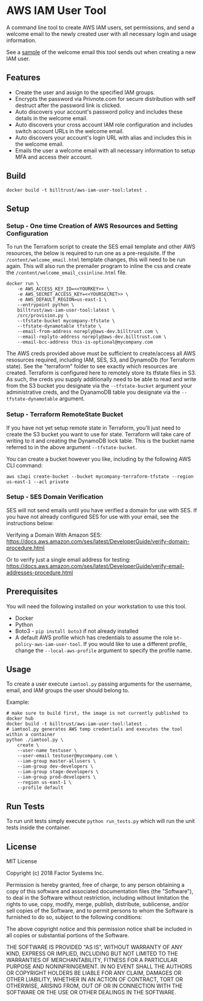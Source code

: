# AWS IAM User Tool

A command line tool to create AWS IAM users, set permissions, and send a welcome email to the newly created user with all necessary login and usage information.

See a [sample](http://htmlpreview.github.io/?https://github.com/billtrust/aws-iam-user-tool/blob/master/sample_email.html) of the welcome email this tool sends out when creating a new IAM user.

## Features

* Create the user and assign to the specified IAM groups.
* Encrypts the password via Privnote.com for secure distribution with self destruct after the password link is clicked.
* Auto discovers your account's password policy and includes these details in the welcome email.
* Auto discovers your cross account IAM role configuration and includes switch account URLs in the welcome email.
* Auto discovers your account's login URL with alias and includes this in the welcome email.
* Emails the user a welcome email with all necessary information to setup MFA and access their account.

## Build

```
docker build -t billtrust/aws-iam-user-tool:latest .
```

## Setup

### Setup - One time Creation of AWS Resources and Setting Configuration

To run the Terraform script to create the SES email template and other AWS resources, the below is required to run one as a pre-requisite.  If the `/content/welcome_email.html` template changes, this will need to be run again.  This will also run the premailer program to inline the css and create the `/content/welcome_email_cssinline.html` file.

```
docker run \
    -e AWS_ACCESS_KEY_ID=<<YOURKEY>> \
    -e AWS_SECRET_ACCESS_KEY=<<YOURSECRET>> \
    -e AWS_DEFAULT_REGION=us-east-1 \
    --entrypoint python \
    billtrust/aws-iam-user-tool:latest \
    /src/provision.py \
    --tfstate-bucket mycompany-tfstate \
    --tfstate-dynamotable tfstate \
    --email-from-address noreply@aws-dev.billtrust.com \
    --email-replyto-address noreply@aws-dev.billtrust.com \
    --email-bcc-address this-is-optional@mycompany.com
```

The AWS creds provided above must be sufficient to create/access all AWS resosurces required, including IAM, SES, S3, and DynamoDb (for Terraform state).  See the "terraform" folder to see exactly which resources are created.  Terraform is configured here to remotely store its tfstate files in S3.  As such, the creds you supply additionally need to be able to read and write from the S3 bucket you designate via the `--tfstate-bucket` argument your administrative creds, and the DyanamoDB table you designate via the `--tfstate-dynamotable` argument.

### Setup - Terraform RemoteState Bucket

If you have not yet setup remote state in Terraform, you'll just need to create the S3 bucket you want to use for state.  Terraform will take care of writing to it and creating the DynamoDB lock table.  This is the bucket name referred to in the above argument `--tfstate-bucket`.

You can create a bucket however you like, including by the following AWS CLI command:

```
aws s3api create-bucket --bucket mycompany-terraform-tfstate --region us-east-1 --acl private
```

### Setup - SES Domain Verification

SES will not send emails until you have verified a domain for use with SES.  If you have not already configured SES for use with your email, see the instructions below:

Verifying a Domain With Amazon SES:
https://docs.aws.amazon.com/ses/latest/DeveloperGuide/verify-domain-procedure.html

Or to verify just a single email address for testing:
https://docs.aws.amazon.com/ses/latest/DeveloperGuide/verify-email-addresses-procedure.html

## Prerequisites

You will need the following installed on your workstation to use this tool.

* Docker
* Python
* Boto3 - `pip install boto3` if not already installed
* A default AWS profile which has credentials to assume the role `bt-policy-aws-iam-user-tool`.  If you would like to use a different profile, change the `--local-aws-profile` argument to specify the profile name.

## Usage

To create a user execute `iamtool.py` passing arguments for the username, email, and IAM groups the user should belong to.

Example:
```shell
# make sure to build first, the image is not currently published to docker hub
docker build -t billtrust/aws-iam-user-tool:latest .
# iamtool.py generates AWS temp credentials and executes the tool within a container
python ./iamtool.py \
    create \
    --user-name testuser \
    --user-email testuser@mycompany.com \
    --iam-group master-allusers \
    --iam-group dev-developers \
    --iam-group stage-developers \
    --iam-group prod-developers \
    --region us-east-1 \
    --profile default
```

## Run Tests

To run unit tests simply execute `python run_tests.py` which will run the unit tests inside the container.

## License

MIT License

Copyright (c) 2018 Factor Systems Inc.

Permission is hereby granted, free of charge, to any person obtaining a copy
of this software and associated documentation files (the "Software"), to deal
in the Software without restriction, including without limitation the rights
to use, copy, modify, merge, publish, distribute, sublicense, and/or sell
copies of the Software, and to permit persons to whom the Software is
furnished to do so, subject to the following conditions:

The above copyright notice and this permission notice shall be included in all
copies or substantial portions of the Software.

THE SOFTWARE IS PROVIDED "AS IS", WITHOUT WARRANTY OF ANY KIND, EXPRESS OR
IMPLIED, INCLUDING BUT NOT LIMITED TO THE WARRANTIES OF MERCHANTABILITY,
FITNESS FOR A PARTICULAR PURPOSE AND NONINFRINGEMENT. IN NO EVENT SHALL THE
AUTHORS OR COPYRIGHT HOLDERS BE LIABLE FOR ANY CLAIM, DAMAGES OR OTHER
LIABILITY, WHETHER IN AN ACTION OF CONTRACT, TORT OR OTHERWISE, ARISING FROM,
OUT OF OR IN CONNECTION WITH THE SOFTWARE OR THE USE OR OTHER DEALINGS IN THE
SOFTWARE.
